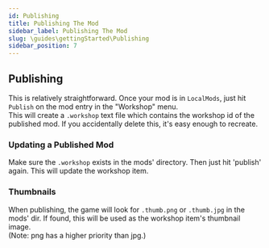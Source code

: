 ```yaml
---
id: Publishing
title: Publishing The Mod
sidebar_label: Publishing The Mod
slug: \guides\gettingStarted\Publishing
sidebar_position: 7
---
```


## Publishing
This is relatively straightforward. Once your mod is in `LocalMods`, just hit `Publish` on the mod entry in the "Workshop" menu.<br>
This will create a `.workshop` text file which contains the workshop id of the published mod. If you accidentally delete this, it's easy enough to recreate.

### Updating a Published Mod
Make sure the `.workshop` exists in the mods' directory. Then just hit 'publish' again. This will update the workshop item.

### Thumbnails
When publishing, the game will look for `.thumb.png` or `.thumb.jpg` in the mods' dir. If found, this will be used as the workshop item's thumbnail image.<br>
(Note: png has a higher priority than jpg.)